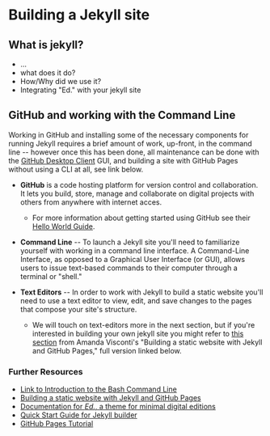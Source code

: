 # Building a Jekyll site

## What is jekyll?
* ...
* what does it do?
* How/Why did we use it?
* Integrating "Ed." with your jekyll site

## GitHub and working with the Command Line

Working in GitHub and installing some of the necessary components for running Jekyll requires a brief amount of work, up-front, in the command line -- however once this has been done, all maintenance can be done with the [GitHub Desktop Client](https://desktop.github.com/) GUI, and building a site with GitHub Pages without using a CLI at all, see link below.

* **GitHub** is a code hosting platform for version control and collaboration. It lets you build, store, manage and collaborate on digital projects with others from anywhere with internet acces.
    - For more information about getting started using GitHub see their [Hello World Guide](https://guides.github.com/activities/hello-world/#what).
    
* **Command Line** -- To launch a Jekyll site you'll need to familiarize yourself with working in a command line interface. A Command-Line Interface, as opposed to a Graphical User Interface (or GUI), allows users to issue text-based commands to their computer through a terminal or "shell." 
 
* **Text Editors** -- In order to work with Jekyll to build a static website you'll need to use a text editor to view, edit, and save changes to the pages that compose your site's structure. 
    - We will touch on text-editors more in the next section, but if you're interested in building your own jekyll site you might refer to [this section](https://programminghistorian.org/en/lessons/building-static-sites-with-jekyll-github-pages#text-editor-) from Amanda Visconti's "Building a static website with Jekyll and GitHub Pages," full version linked below.

### Further Resources

* [Link to Introduction to the Bash Command Line](https://programminghistorian.org/en/lessons/intro-to-bash)
* [Building a static website with Jekyll and GitHub Pages](https://programminghistorian.org/en/lessons/building-static-sites-with-jekyll-github-pages)
* [Documentation for *Ed.*, a theme for minimal digital editions](https://elotroalex.github.io/ed/documentation/#installing-ed-replacing-an-existing-jekyll-theme)
* [Quick Start Guide for Jekyll builder](https://jekyllrb.com/docs/)
* [GitHub Pages Tutorial](https://pages.github.com/)
